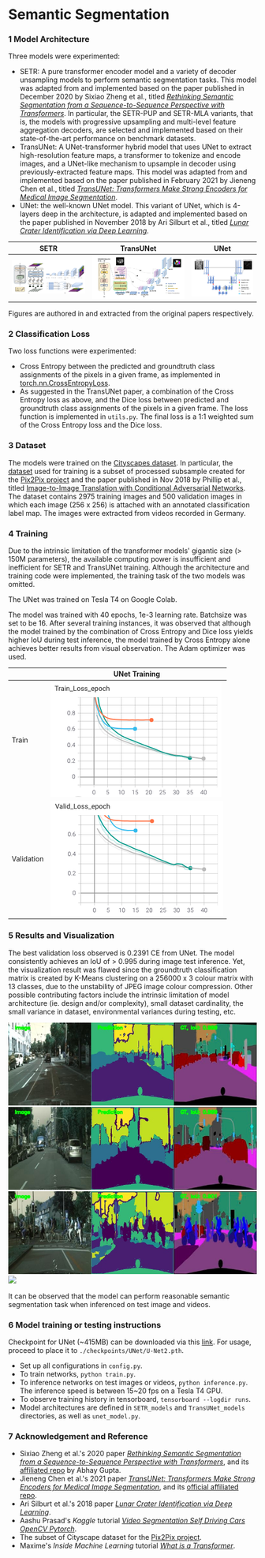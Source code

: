 # Semantic Segmentation

### 1 Model Architecture

Three models were experimented:
* SETR: A pure transformer encoder model and a variety of decoder unsampling models to perform semantic segmentation tasks. This model was adapted from and implemented based on the paper published in December 2020 by Sixiao Zheng et al., titled [*Rethinking Semantic Segmentation from a Sequence-to-Sequence Perspective
with Transformers*](https://arxiv.org/abs/2012.15840). In particular, the SETR-PUP and SETR-MLA variants, that is, the models with progressive upsampling and multi-level feature aggregation decoders, are selected and implemented based on their state-of-the-art performance on benchmark datasets.
* TransUNet: A UNet-transformer hybrid model that uses UNet to extract high-resolution feature maps, a transformer to tokenize and encode images, and a UNet-like mechanism to upsample in decoder using previously-extracted feature maps. This model was adapted from and implemented based on the paper published in February 2021 by Jieneng Chen et al., titled [*TransUNet: Transformers Make Strong Encoders for Medical Image Segmentation*](https://arxiv.org/abs/2102.04306).
* UNet: the well-known UNet model. This variant of UNet, which is 4-layers deep in the architecture, is adapted and implemented based on the paper published in November 2018 by Ari Silburt et al., titled [*Lunar Crater Identification via Deep Learning*](https://arxiv.org/abs/1803.02192).

| SETR | TransUNet | UNet |
| ------------- | ------------- | ------------- |
| ![What is this](./visualizations/SETR_model.png)  | ![What is this](./visualizations/TransUNet_model.png)  | ![What is this](./visualizations/unet_model.png)|

Figures are authored in and extracted from the original papers respectively.

### 2 Classification Loss

Two loss functions were experimented:
* Cross Entropy between the predicted and groundtruth class assignments of the pixels in a given frame, as implemented in [torch.nn.CrossEntropyLoss](https://pytorch.org/docs/stable/generated/torch.nn.CrossEntropyLoss.html). 
* As suggested in the TransUNet paper, a combination of the Cross Entropy loss as above, and the Dice loss between predicted and groundtruth class assignments of the pixels in a given frame. The loss function is implemented in `utils.py`. The final loss is a 1:1 weighted sum of the Cross Entropy loss and the Dice loss.


### 3 Dataset

The models were trained on the [Cityscapes dataset](https://www.cityscapes-dataset.com). In particular, the [dataset](https://people.eecs.berkeley.edu/~tinghuiz/projects/pix2pix/datasets/) used for training is a subset of processed subsample created for the [Pix2Pix project](https://phillipi.github.io/pix2pix/) and the paper published in Nov 2018 by Phillip et al., titled [Image-to-Image Translation with Conditional Adversarial Networks](https://arxiv.org/abs/1611.07004). The dataset contains 2975 training images and 500 validation images in which each image (256 x 256) is attached with an annotated classification label map. The images were extracted from videos recorded in Germany.


### 4 Training

Due to the intrinsic limitation of the transformer models' gigantic size (> 150M parameters), the available computing power is insufficient and inefficient for SETR and TransUNet training. Although the architecture and training code were implemented, the training task of the two models was omitted.

The UNet was trained on Tesla T4 on Google Colab. 

The model was trained with 40 epochs, 1e-3 learning rate. Batchsize was set to be 16. After several training instances, it was observed that although the model trained by the combination of Cross Entropy and Dice loss yields higher IoU during test inference, the model trained by Cross Entropy alone achieves better results from visual observation. The Adam optimizer was used.

|   | UNet Training |
| ------------- | ------------- | 
| Train  | ![What is this](./visualizations/train_summary.png)  | 
| Validation  | ![What is this](./visualizations/valid_summary.png)  | 

### 5 Results and Visualization

The best validation loss observed is 0.2391 CE from UNet. The model consistently achieves an IoU of > 0.995 during image test inference. Yet, the visualization result was flawed since the groundtruth classification matrix is created by K-Means clustering on a 256000 x 3 colour matrix with 13 classes, due to the unstability of JPEG image colour compression. Other possible contributing factors include the intrinsic limitation of model architecture (ie. design and/or complexity), small dataset cardinality, the small variance in dataset, environmental variances during testing, etc.

 ![What is this](./visualizations/output1_2.jpg) 
 ![What is this](./visualizations/output2_2.jpg) 
 ![What is this](./visualizations/output3_2.jpg) 
 ![](./visualizations/combined.gif)

It can be observed that the model can perform reasonable semantic segmentation task when inferenced on test image and videos. 

### 6 Model training or testing instructions

Checkpoint for UNet (~415MB) can be downloaded via this [link](https://drive.google.com/file/d/14cW8KHxBCA4xSTKeV7kXgMZbKpnc0wv0/view?usp=sharing). For usage, proceed to place it to `./checkpoints/UNet/U-Net2.pth`.

* Set up all configurations in `config.py`.
* To train networks, `python train.py`.
* To inference networks on test images or videos, `python inference.py`. The inference speed is between 15~20 fps on a Tesla T4 GPU.
* To observe training history in tensorboard, `tensorboard --logdir runs`.
* Model architectures are defined in `SETR_models` and `TransUNet_models` directories, as well as `unet_model.py`.

### 7 Acknowledgement and Reference

* Sixiao Zheng et al.'s 2020 paper [*Rethinking Semantic Segmentation from a Sequence-to-Sequence Perspective with Transformers*](https://arxiv.org/abs/2012.15840), and its [affiliated repo](https://github.com/gupta-abhay/setr-pytorch) by Abhay Gupta.
* Jieneng Chen et al.'s 2021 paper [*TransUNet: Transformers Make Strong Encoders for Medical Image Segmentation*](https://arxiv.org/abs/2102.04306), and its [official affiliated repo](https://github.com/Beckschen/TransUNet).
* Ari Silburt et al.'s 2018 paper [*Lunar Crater Identification via Deep Learning*](https://arxiv.org/abs/1803.02192).
* Aashu Prasad's *Kaggle* tutorial [*Video Segmentation Self Driving Cars OpenCV Pytorch*](https://www.kaggle.com/aashuprasad/videosegmentation-selfdrivingcars-opencv-pytorch).
* The subset of Cityscape dataset for the [Pix2Pix project](https://phillipi.github.io/pix2pix/).
* Maxime's *Inside Machine Learning* tutorial [*What is a Transformer*](https://medium.com/inside-machine-learning/what-is-a-transformer-d07dd1fbec04).
